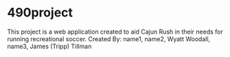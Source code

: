 # 490project
This project is a web application created to aid Cajun Rush in their needs for running recreational soccer.
Created By: name1, name2, Wyatt Woodall, name3, James (Tripp) Tillman